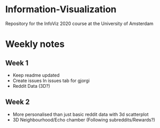 # Information-Visualization
Repository for the InfoViz 2020 course at the University of Amsterdam

# Weekly notes
## Week 1
- Keep readme updated
- Create issues In issues tab for gjorgi
- Reddit Data (3D?)


## Week 2
- More personalised than just basic reddit data with 3d scatterplot 
- 3D Neighbourhood/Echo chamber (Following subreddits/Rewards?)
